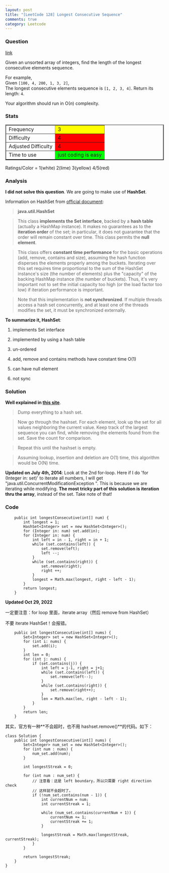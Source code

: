 ```yaml
---
layout: post
title: "[LeetCode 128] Longest Consecutive Sequence"
comments: true
category: Leetcode
---
```


### Question

[link](https://oj.leetcode.com/problems/longest-consecutive-sequence/)

<div class="question-content">
            <p></p><p>
Given an unsorted array of integers, find the length of the longest consecutive elements sequence.
</p>
<p>
For example,<br>
Given <code>[100, 4, 200, 1, 3, 2]</code>,<br>
The longest consecutive elements sequence is <code>[1, 2, 3, 4]</code>. Return its length: <code>4</code>.
</p>
<p>
Your algorithm should run in O(<i>n</i>) complexity.
</p><p></p>
          </div>

### Stats

<table border="2">
	<tr>
		<td>Frequency</td>
		<td bgcolor="yellow">3</td>
	</tr>
	<tr>
		<td>Difficulty</td>
		<td bgcolor="red">4</td>
	</tr>
	<tr>
		<td>Adjusted Difficulty</td>
		<td bgcolor="red">4</td>
	</tr>
	<tr>
		<td>Time to use</td>
		<td bgcolor="lime">just coding is easy</td>
	</tr>
</table>

Ratings/Color = 1(white) 2(lime) 3(yellow) 4/5(red)

### Analysis

**I did not solve this question**. We are going to make use of **HashSet**.

Information on HashSet from [official document](http://docs.oracle.com/javase/7/docs/api/java/util/HashSet.html):

> **java.util.HashSet**

> This class **implements the Set interface**, backed by a **hash table** (actually a HashMap instance). It makes no guarantees as to the **iteration order** of the set; in particular, it does not guarantee that the order will remain constant over time. This class permits the **null element**.

> This class offers **constant time performance** for the basic operations (add, remove, contains and size), assuming the hash function disperses the elements properly among the buckets. Iterating over this set requires time proportional to the sum of the HashSet instance's size (the number of elements) plus the "capacity" of the backing HashMap instance (the number of buckets). Thus, it's very important not to set the initial capacity too high (or the load factor too low) if iteration performance is important.

> Note that this implementation is **not synchronized**. If multiple threads access a hash set concurrently, and at least one of the threads modifies the set, it must be synchronized externally.

**To summarize it, HashSet**:

1. implements Set interface

2. implemented by using a hash table

3. un-ordered

4. add, remove and contains methods have constant time O(1)

5. can have null element

6. not sync

### Solution

**Well explained in [this site](http://stackoverflow.com/a/7453295)**.

> Dump everything to a hash set.

> Now go through the hashset. For each element, look up the set for all values neighboring the current value. Keep track of the largest sequence you can find, while removing the elements found from the set. Save the count for comparison.

> Repeat this until the hashset is empty.

> Assuming lookup, insertion and deletion are O(1) time, this algorithm would be O(N) time.

**Updated on July 4th, 2014**: Look at the 2nd for-loop. Here if I do 'for (Integer in: set)' to iterate all numbers, I will get "java.util.ConcurrentModificationException ". This is because we are iterating while modifying. **The most tricky part of this solution is iteration thru the array**, instead of the set. Take note of that!

### Code

```
    public int longestConsecutive(int[] num) {
        int longest = 1;
        HashSet<Integer> set = new HashSet<Integer>();
        for (Integer in: num) set.add(in);
        for (Integer in: num) {
            int left = in - 1, right = in + 1;
            while (set.contains(left)) {
                set.remove(left);
                left --;
            }
            while (set.contains(right)) {
                set.remove(right);
                right ++;
            }
            longest = Math.max(longest, right - left - 1);
        }
        return longest;
    }
```

**Updated Oct 29, 2022**

一定要注意：for loop 里面，iterate array（然后 remove from HashSet）

不要 iterate HashSet！会报错。

```
    public int longestConsecutive(int[] nums) {
        Set<Integer> set = new HashSet<Integer>();
        for (int i: nums) {
            set.add(i);
        }
        int len = 0;
        for (int j: nums) {
            if (set.contains(j)) {
                int left = j-1, right = j+1;
                while (set.contains(left)) {
                    set.remove(left--);
                }
                while (set.contains(right)) {
                    set.remove(right++);
                }
                len = Math.max(len, right - left - 1);
            }
        }
        return len;
    }
```

其实，官方有一种**不会超时，也不用 hashset.remove()**的代码。如下：

```
class Solution {
    public int longestConsecutive(int[] nums) {
        Set<Integer> num_set = new HashSet<Integer>();
        for (int num : nums) {
            num_set.add(num);
        }

        int longestStreak = 0;

        for (int num : num_set) {
            // 注意看：这是 left boundary，所以只需要 right direction check
            // 这样就不会超时了。
            if (!num_set.contains(num - 1)) {
                int currentNum = num;
                int currentStreak = 1;

                while (num_set.contains(currentNum + 1)) {
                    currentNum += 1;
                    currentStreak += 1;
                }

                longestStreak = Math.max(longestStreak, currentStreak);
            }
        }

        return longestStreak;
    }
}
```
